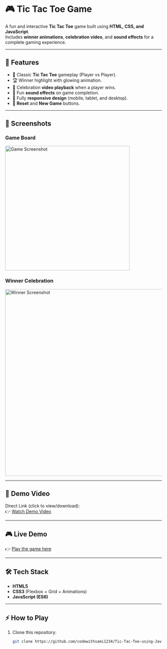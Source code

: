 # 🎮 Tic Tac Toe Game  

A fun and interactive **Tic Tac Toe** game built using **HTML, CSS, and JavaScript**.  
Includes **winner animations**, **celebration video**, and **sound effects** for a complete gaming experience.  

---

## 🚀 Features
- 🎲 Classic **Tic Tac Toe** gameplay (Player vs Player).  
- 🏆 Winner highlight with glowing animation.  
- 🎥 Celebration **video playback** when a player wins.  
- 🎵 Fun **sound effects** on game completion.  
- 📱 Fully **responsive design** (mobile, tablet, and desktop).  
- 🔄 **Reset** and **New Game** buttons.  

---

## 📸 Screenshots  

### Game Board  
<img width="400" alt="Game Screenshot" src="https://github.com/user-attachments/assets/fda70e2d-5f80-48d9-9102-1c66537f2038" />

### Winner Celebration  
<img width="600" alt="Winner Screenshot" src="https://github.com/user-attachments/assets/f9b70b39-2a35-4f5a-bcc9-53e507c2bcfe" />

---

## 🎥 Demo Video  

Direct Link (click to view/download):  
👉 [Watch Demo Video](https://github.com/user-attachments/assets/30614bb5-1f72-4cec-8622-f8290cfd503e)  

---

## 🎮 Live Demo  
👉 [Play the game here](https://codewithsami1234.github.io/Tic-Tac-Toe-using-Javascript/)  

---

## 🛠️ Tech Stack
- **HTML5**  
- **CSS3** (Flexbox + Grid + Animations)  
- **JavaScript (ES6)**  

---

## ⚡ How to Play
1. Clone this repository:
   ```bash
   git clone https://github.com/codewithsami1234/Tic-Tac-Toe-using-Javascript.git
